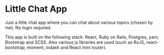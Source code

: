 # Little Chat App

Just a little chat app where you can chat about various topics (chosen by me). No login required.

This app is built on the following stack: React, Ruby on Rails, Postgres, yarn, Bootstrap and SCSS. Also various js libraries are used (such as RxJS, react-bootstrap, moment, lodash and React mini router).
